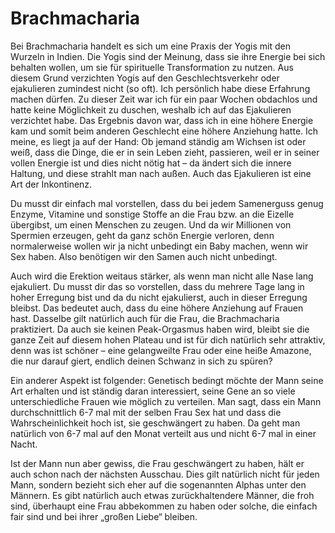 # Brachmacharia

Bei Brachmacharia handelt es sich um eine Praxis der Yogis mit den Wurzeln in Indien. Die Yogis sind der Meinung, dass sie ihre Energie bei sich behalten wollen, um sie für spirituelle Transformation zu nutzen. Aus diesem Grund verzichten Yogis auf den Geschlechtsverkehr oder ejakulieren zumindest nicht (so oft). Ich persönlich habe diese Erfahrung machen dürfen. Zu dieser Zeit war ich für ein paar Wochen obdachlos und hatte keine Möglichkeit zu duschen, weshalb ich auf das Ejakulieren verzichtet habe. Das Ergebnis davon war, dass ich in eine höhere Energie kam und somit beim anderen Geschlecht eine höhere Anziehung hatte. Ich meine, es liegt ja auf der Hand: Ob jemand ständig am Wichsen ist oder weiß, dass die Dinge, die er in sein Leben zieht, passieren, weil er in seiner vollen Energie ist und dies nicht nötig hat – da ändert sich die innere Haltung, und diese strahlt man nach außen. Auch das Ejakulieren ist eine Art der Inkontinenz.

Du musst dir einfach mal vorstellen, dass du bei jedem Samenerguss genug Enzyme, Vitamine und sonstige Stoffe an die Frau bzw. an die Eizelle übergibst, um einen Menschen zu zeugen. Und da wir Millionen von Spermien erzeugen, geht da ganz schön Energie verloren, denn normalerweise wollen wir ja nicht unbedingt ein Baby machen, wenn wir Sex haben. Also benötigen wir den Samen auch nicht unbedingt.

Auch wird die Erektion weitaus stärker, als wenn man nicht alle Nase lang ejakuliert. Du musst dir das so vorstellen, dass du mehrere Tage lang in hoher Erregung bist und da du nicht ejakulierst, auch in dieser Erregung bleibst. Das bedeutet auch, dass du eine höhere Anziehung auf Frauen hast. Dasselbe gilt natürlich auch für die Frau, die Brachmacharia praktiziert. Da auch sie keinen Peak-Orgasmus haben wird, bleibt sie die ganze Zeit auf diesem hohen Plateau und ist für dich natürlich sehr attraktiv, denn was ist schöner – eine gelangweilte Frau oder eine heiße Amazone, die nur darauf giert, endlich deinen Schwanz in sich zu spüren?

Ein anderer Aspekt ist folgender: Genetisch bedingt möchte der Mann seine Art erhalten und ist ständig daran interessiert, seine Gene an so viele unterschiedliche Frauen wie möglich zu verteilen. Man sagt, dass ein Mann durchschnittlich 6-7 mal mit der selben Frau Sex hat und dass die Wahrscheinlichkeit hoch ist, sie geschwängert zu haben. Da geht man natürlich von 6-7 mal auf den Monat verteilt aus und nicht 6-7 mal in einer Nacht.

Ist der Mann nun aber gewiss, die Frau geschwängert zu haben, hält er auch schon nach der nächsten Ausschau. Dies gilt natürlich nicht für jeden Mann, sondern bezieht sich eher auf die sogenannten Alphas unter den Männern. Es gibt natürlich auch etwas zurückhaltendere Männer, die froh sind, überhaupt eine Frau abbekommen zu haben oder solche, die einfach fair sind und bei ihrer „großen Liebe“ bleiben.